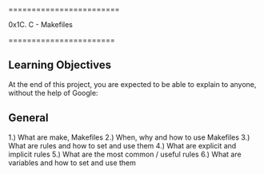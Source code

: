 ========================

0x1C. C - Makefiles

=======================

Learning Objectives
----------------------
  At the end of this project, you are expected to be able to explain to anyone, without the help of Google:

General
--------------------
1.) What are make, Makefiles
2.) When, why and how to use Makefiles
3.) What are rules and how to set and use them
4.) What are explicit and implicit rules
5.) What are the most common / useful rules
6.) What are variables and how to set and use them

